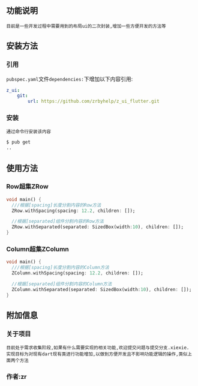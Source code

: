 ## 功能说明
    目前是一些开发过程中需要用到的布局ui的二次封装,增加一些方便开发的方法等
## 安装方法  
### 引用  
`pubspec.yaml`文件`dependencies:`下增加以下内容引用:  
```yaml
z_ui:  
    git:  
        url: https://github.com/zrbyhelp/z_ui_flutter.git  
```  
### 安装  
    通过命令行安装该内容  
```bash
$ pub get
..
```  
## 使用方法  
### Row超集ZRow  
```dart
void main() {
  ///根据[spacing]长度分割内容的Row方法
  ZRow.withSpacing(spacing: 12.2, children: []);

  //根据[separated]组件分割内容的Row方法
  ZRow.withSeparated(separated: SizedBox(width:10), children: []);
}
```  
### Column超集ZColumn
```dart
void main() {
  ///根据[spacing]长度分割内容的Column方法
  ZColumn.withSpacing(spacing: 12.2, children: []);

  //根据[separated]组件分割内容的Column方法
  ZColumn.withSeparated(separated: SizedBox(width:10), children: []);
}
```  
## 附加信息  
### 关于项目
    目前处于需求收集阶段,如果有什么需要实现的相关功能,欢迎提交问题与提交分支.xiexie.
    实现目标为对现有dart现有类进行功能增加,以做到方便开发且不影响功能逻辑的操作,类似上面两个方法
### 作者:zr  